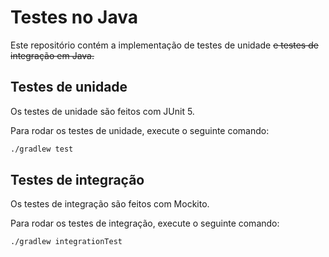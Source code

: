 # Testes no Java

Este repositório contém a implementação de testes de unidade ~~e testes de integração em Java.~~

## Testes de unidade

Os testes de unidade são feitos com JUnit 5.

Para rodar os testes de unidade, execute o seguinte comando:

```bash
./gradlew test
```

## Testes de integração

Os testes de integração são feitos com Mockito.

Para rodar os testes de integração, execute o seguinte comando:

```bash
./gradlew integrationTest
```